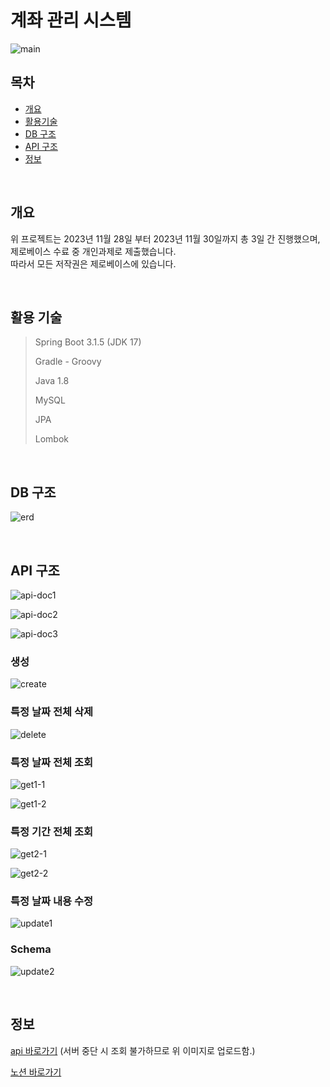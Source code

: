 # 계좌 관리 시스템
![main](https://github.com/JGoo99/DiaryWithWeather/assets/126454114/f4bb3fb7-1bf3-457e-832f-6f264d67da93)


## 목차

- [개요](#개요)
- [활용기술](#활용-기술)
- [DB 구조](#DB-구조)
- [API 구조](#API-구조)
- [정보](#정보)

<br/>

## 개요

위 프로젝트는 2023년 11월 28일 부터 2023년 11월 30일까지 총 3일 간 진행했으며, 제로베이스 수료 중 개인과제로 제출했습니다.  
따라서 모든 저작권은 제로베이스에 있습니다.

<br/>

## 활용 기술

> Spring Boot 3.1.5 (JDK 17)
>
> Gradle - Groovy
>
> Java 1.8
>
> MySQL
>
> JPA
>
> Lombok

<br/>

## DB 구조

![erd](https://github.com/JGoo99/DiaryWithWeather/assets/126454114/a34111e3-706e-4991-a5d1-b175275263f9)

<br/>

## API 구조

![api-doc1](https://github.com/JGoo99/DiaryWithWeather/assets/126454114/0c9b1775-fa20-4daa-a599-2290ac41497f)

![api-doc2](https://github.com/JGoo99/DiaryWithWeather/assets/126454114/faeefe4f-37c3-4a6c-acfa-9045b9abd78b)

![api-doc3](https://github.com/JGoo99/DiaryWithWeather/assets/126454114/7f36c2c5-473d-40a6-8aaf-2747c912b8d8)

### 생성

![create](https://github.com/JGoo99/DiaryWithWeather/assets/126454114/30b24bed-8316-4896-85ef-8bc1c0969eaa)

### 특정 날짜 전체 삭제

![delete](https://github.com/JGoo99/DiaryWithWeather/assets/126454114/5a80f84e-53d9-4f92-98a5-3941e34258f6)

### 특정 날짜 전체 조회

![get1-1](https://github.com/JGoo99/DiaryWithWeather/assets/126454114/67558133-ee89-4d8f-9f0e-79da922f9bb8)

![get1-2](https://github.com/JGoo99/DiaryWithWeather/assets/126454114/ae83e76c-c388-4924-85ea-675685c27f58)

### 특정 기간 전체 조회

![get2-1](https://github.com/JGoo99/DiaryWithWeather/assets/126454114/d0552039-9d54-4f5c-ae89-249bda3707de)

![get2-2](https://github.com/JGoo99/DiaryWithWeather/assets/126454114/4e81c092-0091-46ff-9190-c7f55c748f1b)

### 특정 날짜 내용 수정

![update1](https://github.com/JGoo99/DiaryWithWeather/assets/126454114/ab545fdd-ae47-464d-b3cc-69247db87123)

### Schema 

![update2](https://github.com/JGoo99/DiaryWithWeather/assets/126454114/13c93fbd-a7e2-44de-ba93-dee7e77b3047)

<br/>

## 정보

[api 바로가기](http://localhost:8080/swagger-ui/index.html)
(서버 중단 시 조회 불가하므로 위 이미지로 업로드함.)

[노션 바로가기](https://www.notion.so/goo99/4a8786ee05f54630b4c2e96177697baa)
